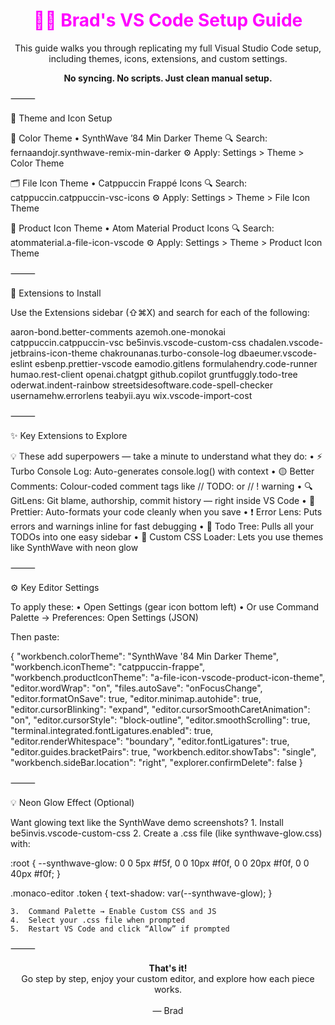 <div align="center">
  <h1 style="color:#f0f">🧑‍💻 Brad's VS Code Setup Guide</h1>
  <p>This guide walks you through replicating my full Visual Studio Code setup, including themes, icons, extensions, and custom settings.</p>
  <strong>No syncing. No scripts. Just clean manual setup.</strong>
</div>



⸻

🎨 Theme and Icon Setup

🎨 Color Theme
	•	SynthWave ’84 Min Darker Theme
🔍 Search: fernaandojr.synthwave-remix-min-darker
⚙️ Apply: Settings > Theme > Color Theme

🗂 File Icon Theme
	•	Catppuccin Frappé Icons
🔍 Search: catppuccin.catppuccin-vsc-icons
⚙️ Apply: Settings > Theme > File Icon Theme

🧩 Product Icon Theme
	•	Atom Material Product Icons
🔍 Search: atommaterial.a-file-icon-vscode
⚙️ Apply: Settings > Theme > Product Icon Theme

⸻

🔌 Extensions to Install

Use the Extensions sidebar (⇧⌘X) and search for each of the following:

aaron-bond.better-comments
azemoh.one-monokai
catppuccin.catppuccin-vsc
be5invis.vscode-custom-css
chadalen.vscode-jetbrains-icon-theme
chakrounanas.turbo-console-log
dbaeumer.vscode-eslint
esbenp.prettier-vscode
eamodio.gitlens
formulahendry.code-runner
humao.rest-client
openai.chatgpt
github.copilot
gruntfuggly.todo-tree
oderwat.indent-rainbow
streetsidesoftware.code-spell-checker
usernamehw.errorlens
teabyii.ayu
wix.vscode-import-cost


⸻

✨ Key Extensions to Explore

💡 These add superpowers — take a minute to understand what they do:
	•	⚡ Turbo Console Log: Auto-generates console.log() with context
	•	🟡 Better Comments: Colour-coded comment tags like // TODO: or // ! warning
	•	🔍 GitLens: Git blame, authorship, commit history — right inside VS Code
	•	🧼 Prettier: Auto-formats your code cleanly when you save
	•	❗ Error Lens: Puts errors and warnings inline for fast debugging
	•	📌 Todo Tree: Pulls all your TODOs into one easy sidebar
	•	🎨 Custom CSS Loader: Lets you use themes like SynthWave with neon glow

⸻

⚙️ Key Editor Settings

To apply these:
	•	Open Settings (gear icon bottom left)
	•	Or use Command Palette → Preferences: Open Settings (JSON)

Then paste:

{
  "workbench.colorTheme": "SynthWave '84 Min Darker Theme",
  "workbench.iconTheme": "catppuccin-frappe",
  "workbench.productIconTheme": "a-file-icon-vscode-product-icon-theme",
  "editor.wordWrap": "on",
  "files.autoSave": "onFocusChange",
  "editor.formatOnSave": true,
  "editor.minimap.autohide": true,
  "editor.cursorBlinking": "expand",
  "editor.cursorSmoothCaretAnimation": "on",
  "editor.cursorStyle": "block-outline",
  "editor.smoothScrolling": true,
  "terminal.integrated.fontLigatures.enabled": true,
  "editor.renderWhitespace": "boundary",
  "editor.fontLigatures": true,
  "editor.guides.bracketPairs": true,
  "workbench.editor.showTabs": "single",
  "workbench.sideBar.location": "right",
  "explorer.confirmDelete": false
}


⸻

💡 Neon Glow Effect (Optional)

Want glowing text like the SynthWave demo screenshots?
	1.	Install be5invis.vscode-custom-css
	2.	Create a .css file (like synthwave-glow.css) with:

:root {
  --synthwave-glow: 0 0 5px #f5f, 0 0 10px #f0f, 0 0 20px #f0f, 0 0 40px #f0f;
}

.monaco-editor .token {
  text-shadow: var(--synthwave-glow);
}

	3.	Command Palette → Enable Custom CSS and JS
	4.	Select your .css file when prompted
	5.	Restart VS Code and click “Allow” if prompted

⸻


<div align="center">
  <strong>That's it!</strong><br>
  Go step by step, enjoy your custom editor, and explore how each piece works.
  <br><br>
  — Brad
</div>

